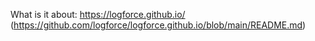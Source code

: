 What is it about: https://logforce.github.io/ (https://github.com/logforce/logforce.github.io/blob/main/README.md)
